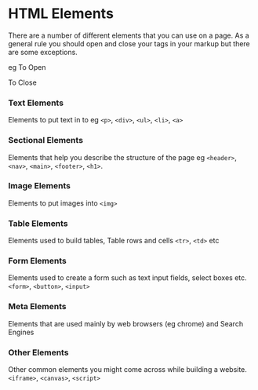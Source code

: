 # HTML Elements

There are a number of different elements that you can use on a page. As a general rule you should open and close your tags in your markup but there are some exceptions.

eg To Open <p>
To Close </p>

### Text Elements

Elements to put text in to eg `<p>`, `<div>`, `<ul>`, `<li>`, `<a>`

### Sectional Elements

Elements that help you describe the structure of the page eg `<header>`, `<nav>`, `<main>`, `<footer>`, `<h1>`.

### Image Elements

Elements to put images into `<img>`

### Table Elements

Elements used to build tables, Table rows and cells `<tr>`, `<td>` etc

### Form Elements

Elements used to create a form such as text input fields, select boxes etc. `<form>`, `<button>`, `<input>`

### Meta Elements

Elements that are used mainly by web browsers (eg chrome) and Search Engines

### Other Elements

Other common elements you might come across while building a website.
`<iframe>`, `<canvas>`, `<script>`
